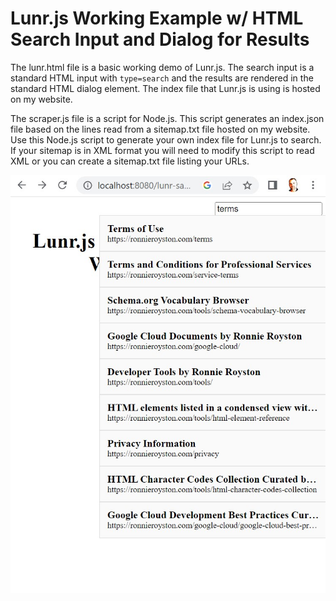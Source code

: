 # Lunr.js Working Example w/ HTML Search Input and Dialog for Results
The lunr.html file is a basic working demo of Lunr.js. The search input is a standard HTML input with `type=search` and the results are rendered in the standard HTML dialog element. The index file that Lunr.js is using is hosted on my website.

The scraper.js file is a script for Node.js. This script generates an index.json file based on the lines read from a sitemap.txt file hosted on my website. Use this Node.js script to generate your own index file for Lunr.js to search. If your sitemap is in XML format you will need to modify this script to read XML or you can create a sitemap.txt file listing your URLs.

![screenshot](lunrjs.jpg)
